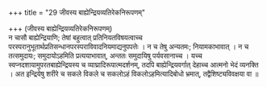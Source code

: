 +++
title = "29 जीवस्य बाह्येन्द्रियव्यतिरेकनिरूपणम्"

+++
(जीवस्य बाह्येन्द्रियव्यतिरेकनिरूपणम्)  
न चासौ बाह्येन्द्रियाणि; तेषां बहुत्वात् प्रतिनियतविषयत्वाच्च परस्परानुभूतार्थप्रतिसन्धानपरस्पराविवादनियमाद्यनुपपत्तेः । न च तेषु अन्यतमः; नियामकाभावात् । न च तत्समुदायः; समुदायोऽहमिति प्रत्ययाभावात्, अन्ततः समुदायिषु पर्यवसानाच्च । यच्च स्वप्नदशायामुपरतबाह्येन्द्रियस्य च व्याघ्रादिरूपात्मदर्शनम्, तदपि बाह्येन्द्रियवर्गात् देहाच्च आत्मनो भेदं व्यनक्ति । अत इन्द्रियेषु शरीरे च सकले विकले च सकलोऽहं विकलोऽहमित्यादिबोधो भ्रमात्, तद्वैशिष्ट्यविवक्षया वा ॥